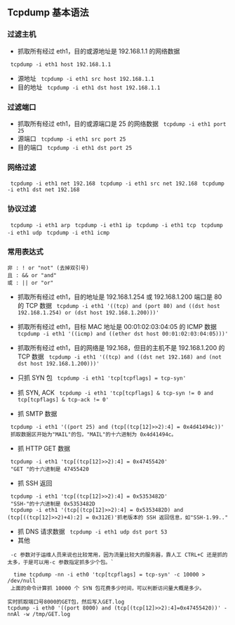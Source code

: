 ## Tcpdump 基本语法

### 过滤主机
- 抓取所有经过 eth1，目的或源地址是 192.168.1.1 的网络数据
```
 tcpdump -i eth1 host 192.168.1.1
```
- 源地址
` tcpdump -i eth1 src host 192.168.1.1`
- 目的地址
` tcpdump -i eth1 dst host 192.168.1.1`

### 过滤端口
- 抓取所有经过 eth1，目的或源端口是 25 的网络数据
` tcpdump -i eth1 port 25`
- 源端口
` tcpdump -i eth1 src port 25`
- 目的端口
` tcpdump -i eth1 dst port 25`

### 网络过滤
` tcpdump -i eth1 net 192.168`
` tcpdump -i eth1 src net 192.168`
` tcpdump -i eth1 dst net 192.168`

### 协议过滤
` tcpdump -i eth1 arp`
` tcpdump -i eth1 ip`
` tcpdump -i eth1 tcp`
` tcpdump -i eth1 udp`
` tcpdump -i eth1 icmp`

### 常用表达式
```
非 : ! or "not" (去掉双引号) 
且 : && or "and"
或 : || or "or"
```

- 抓取所有经过 eth1，目的地址是 192.168.1.254 或 192.168.1.200 端口是 80 的 TCP 数据
` tcpdump -i eth1 '((tcp) and (port 80) and ((dst host 192.168.1.254) or (dst host
192.168.1.200)))'`

- 抓取所有经过 eth1，目标 MAC 地址是 00:01:02:03:04:05 的 ICMP 数据
` tcpdump -i eth1 '((icmp) and ((ether dst host 00:01:02:03:04:05)))'`

- 抓取所有经过 eth1，目的网络是 192.168，但目的主机不是 192.168.1.200 的 TCP 数据
` tcpdump -i eth1 '((tcp) and ((dst net 192.168) and (not dst host 192.168.1.200)))'`

- 只抓 SYN 包
` tcpdump -i eth1 'tcp[tcpflags] = tcp-syn'`

- 抓 SYN, ACK
` tcpdump -i eth1 'tcp[tcpflags] & tcp-syn != 0 and tcp[tcpflags] & tcp-ack != 0'`
 
- 抓 SMTP 数据
```
 tcpdump -i eth1 '((port 25) and (tcp[(tcp[12]>>2):4] = 0x4d41494c))'
 抓取数据区开始为"MAIL"的包，"MAIL"的十六进制为 0x4d41494c。
```

- 抓 HTTP GET 数据
```
 tcpdump -i eth1 'tcp[(tcp[12]>>2):4] = 0x47455420'
 "GET "的十六进制是 47455420
```
- 抓 SSH 返回
```
 tcpdump -i eth1 'tcp[(tcp[12]>>2):4] = 0x5353482D'
 "SSH-"的十六进制是 0x5353482D
 tcpdump -i eth1 '(tcp[(tcp[12]>>2):4] = 0x5353482D) and (tcp[((tcp[12]>>2)+4):2] = 0x312E)'抓老版本的 SSH 返回信息，如"SSH-1.99.."
```
- 抓 DNS 请求数据
` tcpdump -i eth1 udp dst port 53`
- 其他
```
 -c 参数对于运维人员来说也比较常用，因为流量比较大的服务器，靠人工 CTRL+C 还是抓的太多，于是可以用-c 参数指定抓多少个包。`

  time tcpdump -nn -i eth0 'tcp[tcpflags] = tcp-syn' -c 10000 > /dev/null
 上面的命令计算抓 10000 个 SYN 包花费多少时间，可以判断访问量大概是多少。

实时抓取端口号8000的GET包，然后写入GET.log
tcpdump -i eth0 '((port 8000) and (tcp[(tcp[12]>>2):4]=0x47455420))' -nnAl -w /tmp/GET.log
```
